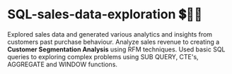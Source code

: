 # SQL-sales-data-exploration 💲👩‍💻
Explored sales data and generated various analytics and insights from customers past purchase behaviour. 
Analyze sales revenue to creating a **Customer Segmentation Analysis** using RFM techniques. 
Used basic SQL queries to exploring complex problems using SUB QUERY, CTE's, AGGREGATE and WINDOW functions.
